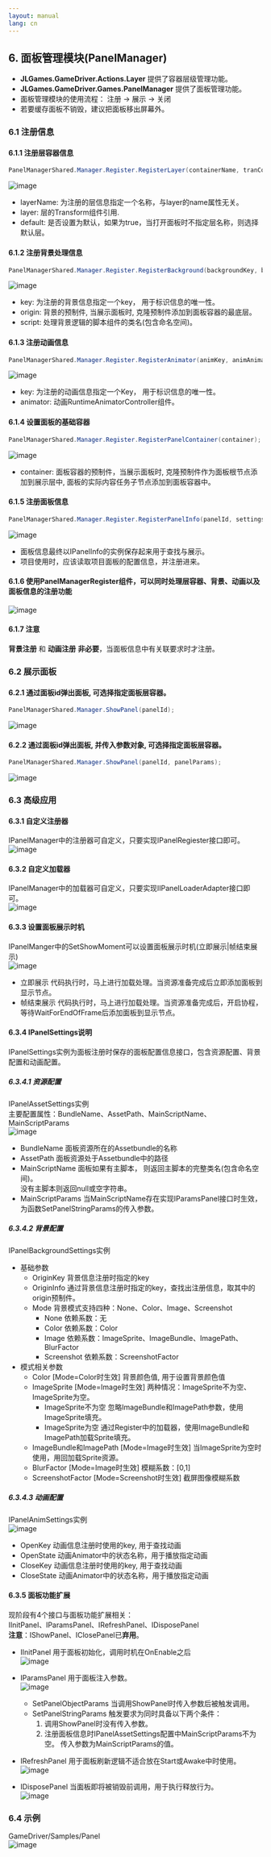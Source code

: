 ```yaml
---
layout: manual
lang: cn
---
```

## 6. 面板管理模块(PanelManager)
+ **JLGames.GameDriver.Actions.Layer** 提供了容器层级管理功能。
+ **JLGames.GameDriver.Games.PanelManager** 提供了面板管理功能。
+ 面板管理模块的使用流程： 注册 -> 展示 -> 关闭
+ 若要缓存面板不销毁，建议把面板移出屏幕外。 

### 6.1 注册信息

#### 6.1.1 注册层容器信息
```C#
PanelManagerShared.Manager.Register.RegisterLayer(containerName, tranContainer, isDefault);
```
![image](assets/img/panel_3.png)  
+ layerName: 为注册的层信息指定一个名称，与layer的name属性无关。
+ layer: 层的Transform组件引用.
+ default: 是否设置为默认，如果为true，当打开面板时不指定层名称，则选择默认层。

#### 6.1.2 注册背景处理信息
```C#
PanelManagerShared.Manager.Register.RegisterBackground(backgroundKey, backgroundOrigin, backgroundScript);
```
![image](assets/img/panel_4.png)  
+ key: 为注册的背景信息指定一个key， 用于标识信息的唯一性。
+ origin: 背景的预制件, 当展示面板时, 克隆预制件添加到面板容器的最底层。
+ script: 处理背景逻辑的脚本组件的类名(包含命名空间)。

#### 6.1.3 注册动画信息
```C#
PanelManagerShared.Manager.Register.RegisterAnimator(animKey, animAnimator);
```
![image](assets/img/panel_5.png)  
+ key: 为注册的动画信息指定一个Key， 用于标识信息的唯一性。
+ animator: 动画RuntimeAnimatorController组件。

#### 6.1.4 设置面板的基础容器
```C#
PanelManagerShared.Manager.Register.RegisterPanelContainer(container);
```
![image](assets/img/panel_6.png)  
+ container: 面板容器的预制件，当展示面板时, 克隆预制件作为面板根节点添加到展示层中, 面板的实际内容任务子节点添加到面板容器中。

#### 6.1.5 注册面板信息
```C#
PanelManagerShared.Manager.Register.RegisterPanelInfo(panelId, settings, maxDisplayNum, extendType);
```
![image](assets/img/panel_7.png)  
+ 面板信息最终以IPanelInfo的实例保存起来用于查找与展示。
+ 项目使用时，应该读取项目面板的配置信息，并注册进来。

#### 6.1.6 使用PanelManagerRegister组件，可以同时处理层容器、背景、动画以及面板信息的注册功能
![image](assets/img/panel_1.png)  

#### 6.1.7 注意
**背景注册** 和 **动画注册** **非必要**，当面板信息中有关联要求时才注册。  

### 6.2 展示面板

#### 6.2.1 通过面板id弹出面板, 可选择指定面板层容器。
```C#
PanelManagerShared.Manager.ShowPanel(panelId);
```
![image](assets/img/panel_8.png)  

#### 6.2.2 通过面板id弹出面板, 并传入参数对象, 可选择指定面板层容器。
```C#
PanelManagerShared.Manager.ShowPanel(panelId, panelParams);
```
![image](assets/img/panel_16.png)  

### 6.3 高级应用

#### 6.3.1 自定义注册器
IPanelManager中的注册器可自定义，只要实现IPanelRegiester接口即可。  
![image](assets/img/panel_13.png)  

#### 6.3.2 自定义加载器
IPanelManager中的加载器可自定义，只要实现IIPanelLoaderAdapter接口即可。  
![image](assets/img/panel_14.png)  

#### 6.3.3 设置面板展示时机
IPanelManger中的SetShowMoment可以设置面板展示时机(立即展示|帧结束展示)  
![image](assets/img/panel_15.png)  
+ 立即展示
  代码执行时，马上进行加载处理。当资源准备完成后立即添加面板到显示节点。  
+ 帧结束展示
  代码执行时，马上进行加载处理。当资源准备完成后，开启协程，等待WaitForEndOfFrame后添加面板到显示节点。  

#### 6.3.4 IPanelSettings说明
IPanelSettings实例为面板注册时保存的面板配置信息接口，包含资源配置、背景配置和动画配置。  

##### 6.3.4.1 资源配置
IPanelAssetSettings实例  
主要配置属性：BundleName、AssetPath、MainScriptName、MainScriptParams  
![image](assets/img/panel_17.png)  
+ BundleName
  面板资源所在的Assetbundle的名称  
+ AssetPath
  面板资源处于Assetbundle中的路径  
+ MainScriptName
  面板如果有主脚本， 则返回主脚本的完整类名(包含命名空间)。  
  没有主脚本则返回null或空字符串。  
+ MainScriptParams
  当MainScriptName存在实现IParamsPanel接口时生效，为函数SetPanelStringParams的传入参数。  

##### 6.3.4.2 背景配置
IPanelBackgroundSettings实例  

+ 基础参数
  + OriginKey
    背景信息注册时指定的key  
  + OriginInfo
    通过背景信息注册时指定的key，查找出注册信息，取其中的origin预制件。  
  + Mode
    背景模式支持四种：None、Color、Image、Screenshot  
    + None
    依赖系数：无  
    + Color
    依赖系数：Color  
    + Image
    依赖系数：ImageSprite、ImageBundle、ImagePath、BlurFactor  
    + Screenshot
    依赖系数：ScreenshotFactor  
+ 模式相关参数
  + Color [Mode=Color时生效]
    背景颜色值, 用于设置背景颜色值  
  + ImageSprite [Mode=Image时生效]
    两种情况：ImageSprite不为空、ImageSprite为空。  
    + ImageSprite不为空
      忽略ImageBundle和ImagePath参数，使用ImageSprite填充。  
    + ImageSprite为空
      通过Register中的加载器，使用ImageBundle和ImagePath加载Sprite填充。  
  + ImageBundle和ImagePath [Mode=Image时生效]
    当ImageSprite为空时使用，用回加载Sprite资源。  
  + BlurFactor [Mode=Image时生效]
    模糊系数：[0,1]  
  + ScreenshotFactor [Mode=Screenshot时生效]
    截屏图像模糊系数  

##### 6.3.4.3 动画配置
IPanelAnimSettings实例  
![image](assets/img/panel_19.png)  
+ OpenKey
  动画信息注册时使用的key, 用于查找动画  
+ OpenState
  动画Animator中的状态名称，用于播放指定动画  
+ CloseKey
  动画信息注册时使用的key, 用于查找动画  
+ CloseState
  动画Animator中的状态名称，用于播放指定动画  

#### 6.3.5 面板功能扩展
现阶段有4个接口与面板功能扩展相关：  
IInitPanel、IParamsPanel、IRefreshPanel、IDisposePanel  
**注意**：IShowPanel、IClosePanel已**弃用**。  
+ IInitPanel
  用于面板初始化，调用时机在OnEnable之后  
  ![image](assets/img/panel_9.png)  
+ IParamsPanel
  用于面板注入参数。  
  ![image](assets/img/panel_10.png)  
  
  + SetPanelObjectParams 
    当调用ShowPanel时传入参数后被触发调用。  
  + SetPanelStringParams
    触发要求为同时具备以下两个条件：  
    1. 调用ShowPanel时没有传入参数。
    2. 注册面板信息时IPanelAssetSettings配置中MainScriptParams不为空。 传入参数为MainScriptParams的值。

+ IRefreshPanel
  用于面板刷新逻辑不适合放在Start或Awake中时使用。  
  ![image](assets/img/panel_11.png)  
+ IDisposePanel
  当面板即将被销毁前调用，用于执行释放行为。  
  ![image](assets/img/panel_12.png)  

### 6.4 示例
GameDriver/Samples/Panel  
![image](assets/img/panel_20.png)  